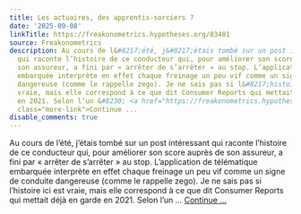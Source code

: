 ```yaml
---
title: Les actuaires, des apprentis-sorciers ?
date: '2025-09-08'
linkTitle: https://freakonometrics.hypotheses.org/83481
source: Freakonometrics
description: Au cours de l&#8217;été, j&#8217;étais tombé sur un post intéressant
  qui raconte l’histoire de ce conducteur qui, pour améliorer son score auprès de
  son assureur, a fini par « arrêter de s’arrêter » au stop. L’application de télématique
  embarquée interprète en effet chaque freinage un peu vif comme un signe de conduite
  dangereuse (comme le rappelle zego). Je ne sais pas si l&#8217;histoire ici est
  vraie, mais elle correspond à ce que dit Consumer Reports qui mettait déjà en garde
  en 2021. Selon l’un &#8230; <a href="https://freakonometrics.hypotheses.org/83481"
  class="more-link">Continue ...
disable_comments: true
---
```

Au cours de l&#8217;été, j&#8217;étais tombé sur un post intéressant qui raconte l’histoire de ce conducteur qui, pour améliorer son score auprès de son assureur, a fini par « arrêter de s’arrêter » au stop. L’application de télématique embarquée interprète en effet chaque freinage un peu vif comme un signe de conduite dangereuse (comme le rappelle zego). Je ne sais pas si l&#8217;histoire ici est vraie, mais elle correspond à ce que dit Consumer Reports qui mettait déjà en garde en 2021. Selon l’un &#8230; <a href="https://freakonometrics.hypotheses.org/83481" class="more-link">Continue ...
